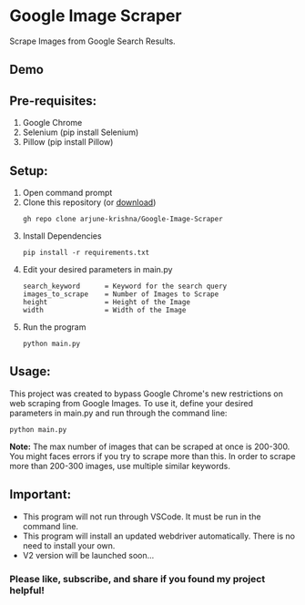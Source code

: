 # Google Image Scraper
Scrape Images from Google Search Results.

## Demo


## Pre-requisites:
1. Google Chrome
1. Selenium (pip install Selenium)
2. Pillow (pip install Pillow)

## Setup:
1. Open command prompt
2. Clone this repository (or [download](https://github.com/arjune-krishna/Google-Image-Scraper.git))
    ```
    gh repo clone arjune-krishna/Google-Image-Scraper
    ```
3. Install Dependencies
    ```
    pip install -r requirements.txt
    ```
4. Edit your desired parameters in main.py
    ```
    search_keyword      = Keyword for the search query
    images_to_scrape    = Number of Images to Scrape
    height              = Height of the Image
    width               = Width of the Image
    ```
5. Run the program
    ```
    python main.py
    ```
    
## Usage:
This project was created to bypass Google Chrome's new restrictions on web scraping from Google Images. 
To use it, define your desired parameters in main.py and run through the command line:
```
python main.py
```
<b>Note:</b> The max number of images that can be scraped at once is 200-300. You might faces errors if you try to scrape more than this. 
In order to scrape more than 200-300 images, use multiple similar keywords.


## Important:
- This program will not run through VSCode. It must be run in the command line. 
- This program will install an updated webdriver automatically. There is no need to install your own.
- V2 version will be launched soon...

### Please like, subscribe, and share if you found my project helpful! 
